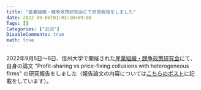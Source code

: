 ```yaml
---
title: "産業組織・競争政策研究会にて研究報告をしました"
date: 2022-09-06T01:03:18+09:00
Tags: []
Categories: ["近況"]
DisableComments: true
math: true
---
```


2022年9月5日〜6日、信州大学で開催された[産業組織・競争政策研究会]()にて、自身の論文 "Profit-sharing vs price-fixing collusions with heterogeneous firms" の研究報告をしました（報告論文の内容については[こちらのポスト](https://httrksk.github.io/jp/post/20211125/)に記載をしています）。
